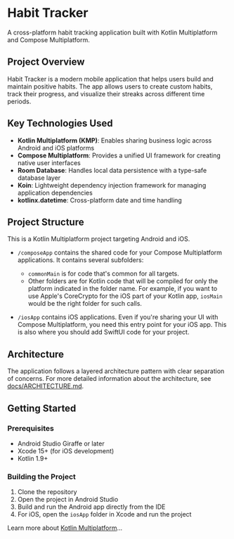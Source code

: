 # Habit Tracker

A cross-platform habit tracking application built with Kotlin Multiplatform and Compose Multiplatform.

## Project Overview

Habit Tracker is a modern mobile application that helps users build and maintain positive habits. The app allows users to create custom habits, track their progress, and visualize their streaks across different time periods.

## Key Technologies Used

- **Kotlin Multiplatform (KMP)**: Enables sharing business logic across Android and iOS platforms
- **Compose Multiplatform**: Provides a unified UI framework for creating native user interfaces
- **Room Database**: Handles local data persistence with a type-safe database layer
- **Koin**: Lightweight dependency injection framework for managing application dependencies
- **kotlinx.datetime**: Cross-platform date and time handling

## Project Structure

This is a Kotlin Multiplatform project targeting Android and iOS.

* `/composeApp` contains the shared code for your Compose Multiplatform applications.
  It contains several subfolders:
  - `commonMain` is for code that's common for all targets.
  - Other folders are for Kotlin code that will be compiled for only the platform indicated in the folder name.
    For example, if you want to use Apple's CoreCrypto for the iOS part of your Kotlin app,
    `iosMain` would be the right folder for such calls.

* `/iosApp` contains iOS applications. Even if you're sharing your UI with Compose Multiplatform, 
  you need this entry point for your iOS app. This is also where you should add SwiftUI code for your project.

## Architecture

The application follows a layered architecture pattern with clear separation of concerns. For more detailed information about the architecture, see [docs/ARCHITECTURE.md](docs/ARCHITECTURE.md).

## Getting Started

### Prerequisites

- Android Studio Giraffe or later
- Xcode 15+ (for iOS development)
- Kotlin 1.9+

### Building the Project

1. Clone the repository
2. Open the project in Android Studio
3. Build and run the Android app directly from the IDE
4. For iOS, open the `iosApp` folder in Xcode and run the project

Learn more about [Kotlin Multiplatform](https://www.jetbrains.com/help/kotlin-multiplatform-dev/get-started.html)…